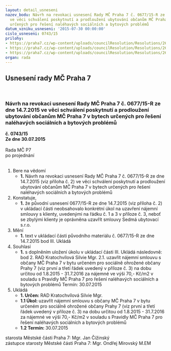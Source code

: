 ```yaml
---
layout: detail_usneseni
nazev_bodu: Návrh na revokaci usnesení Rady MČ Praha 7 č. 0677/15-R ze dne 14.7.2015
  ve věci schválení poskytnutí a prodloužení ubytování občanům MČ Praha 7 v bytech
  určených pro řešení naléhavých sociálních a bytových problémů
datum_vzniku_usneseni: '2015-07-30 00:00:00'
cislo_usneseni: 0743/15
prilohy:
- https://praha7.cz/wp-content/uploads/councilResolution/Resolutions/26106/49-15-dz.doc
- https://praha7.cz/wp-content/uploads/councilResolution/Resolutions/26106/49-15-p%c5%afvodn%c3%ad_usneseni_677.doc
- https://praha7.cz/wp-content/uploads/councilResolution/Resolutions/26106/49-15-p%c5%99%c3%adloha_%c4%8d._3_ve%c5%99ejn%c3%a1.doc
organ: rada
---
```

<div id="ucUsn_pList" class="usn">
	<span><h2>Usnesení rady MČ Praha 7 </h2>
<br></span><div class="standBody">
<span><h3>Návrh na revokaci usnesení Rady MČ Praha 7 č. 0677/15-R ze dne 14.7.2015 ve věci schválení poskytnutí a prodloužení ubytování občanům MČ Praha 7 v bytech určených pro řešení naléhavých sociálních a bytových problémů</h3></span><div class="center">
		<strong>č. 0743/15</strong><br>
	</div>
<div class="center">
		<strong>Ze dne 30.07.2015</strong><br><br>
	</div>Rada MČ P7<br> po projednání<br><br><ol>
<li>Bere na vědomí<ul><li>
<strong>1.</strong> Návrh na revokaci usnesení Rady MČ Praha 7 č. 0677/15-R ze dne 14.7.2015 (viz příloha č. 2) ve věci schválení poskytnutí a prodloužení ubytování občanům MČ Praha 7 v bytech určených pro řešení naléhavých sociálních a bytových problémů</li></ul>
</li>
<li>Konstatuje,<ul><li>
<strong>1.</strong> že původní usnesení 0677/15-R ze dne 14.7.2015 (viz příloha č. 2) v ukládací části neobsahovalo konkrétní úkol na uzavření nájemní smlouvy s klienty, uvedenými na řádku č. 1 a 3 v příloze č. 3, neboť se zbylými klienty je oprávněna uzavřít smlouvy Sedmá ubytovací s.r.o.  </li></ul>
</li>
<li>Mění<ul><li>
<strong>1.</strong> text v ukládací části původního materiálu č. 0677/15-R ze dne 14.7.2015 bod III. Ukládá  </li></ul>
</li>
<li>Souhlasí<ul><li>
<strong>1.</strong> s doplněním uložení úkolu v ukládací části III. Ukládá následovně:                           bod 2. RAD Kratochvílová Silvie Mgr.                                                                 2.1. uzavřít nájemní smlouvu s občany MČ Praha 7 v bytu určeném pro sociálně ohrožené občany Prahy 7 (viz první a třetí řádek uvedený v příloze č. 3) na dobu určitou od 1.8.2015 - 31.7.2016 za nájemné ve výši 70,- Kč/m2 v souladu s Pravidly MČ Praha 7 pro řešení naléhavých sociálních a bytových problémů                                                                                          Termín: 30.07.2015   </li></ul>
</li>
<li>Ukládá<ul>
<li>
<strong>1. Určen: </strong>RAD Kratochvílová Silvie Mgr.</li>
<li>
<strong>1.1 Úkol: </strong>uzavřít nájemní smlouvu s občany MČ Praha 7 v bytu určeném pro sociálně ohrožené občany Prahy 7 (viz první a třetí řádek uvedený v příloze č. 3) na dobu určitou od 1.8.2015 - 31.7.2016 za nájemné ve výši 70,- Kč/m2 v souladu s Pravidly MČ Praha 7 pro řešení naléhavých sociálních a bytových problémů </li>
<li>
<strong>1.2 Termín: </strong>30.07.2015</li>
</ul>
</li>
</ol>starosta Městské části Praha 7: Mgr. Jan Čižinský<br>zástupce starosty Městské části Praha 7: Mgr. Ondřej Mirovský M.EM 
</div>
</div>